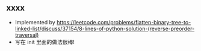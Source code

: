 




## xxxx

- Implemented by https://leetcode.com/problems/flatten-binary-tree-to-linked-list/discuss/37154/8-lines-of-python-solution-(reverse-preorder-traversal)
- 写在 init 里面的做法很棒!




















